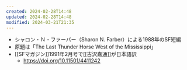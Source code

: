 ```yaml
---
created: 2024-02-28T14:48
updated: 2024-02-28T14:48
modified: 2024-03-21T21:35
---
```


- シャロン・Ｎ・ファーバー（Sharon N. Farber）による1988年のSF短編
- 原題は「The Last Thunder Horse West of the Mississippi」
- [[SFマガジン]]1991年2月号で[[古沢嘉通]]が日本語訳
    - https://doi.org/10.11501/4411242